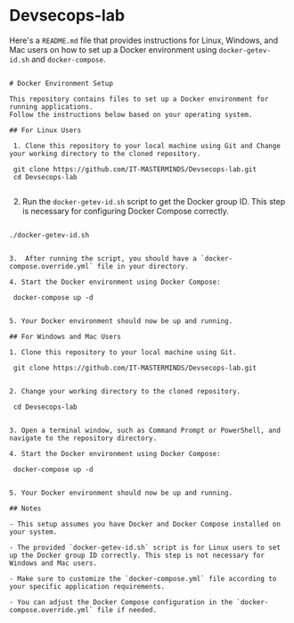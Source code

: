 # Devsecops-lab

 Here's a `README.md` file that provides instructions for Linux, Windows, and Mac users on how to set up a Docker environment using `docker-getev-id.sh` and `docker-compose`.

```

# Docker Environment Setup

This repository contains files to set up a Docker environment for running applications.
Follow the instructions below based on your operating system.

## For Linux Users

 1. Clone this repository to your local machine using Git and Change your working directory to the cloned repository.
   ```
     git clone https://github.com/IT-MASTERMINDS/Devsecops-lab.git
     cd Devsecops-lab
     
   ```

```
  2. Run the `docker-getev-id.sh` script to get the Docker group ID.    This step is necessary for configuring Docker Compose correctly. 
```
   ```
    ./docker-getev-id.sh
   ```

 3.  After running the script, you should have a `docker-compose.override.yml` file in your directory.

 4. Start the Docker environment using Docker Compose:

   ```
     docker-compose up -d
   ```

5. Your Docker environment should now be up and running.

## For Windows and Mac Users

1. Clone this repository to your local machine using Git.

   ```
     git clone https://github.com/IT-MASTERMINDS/Devsecops-lab.git
   ```

2. Change your working directory to the cloned repository.

   ```
     cd Devsecops-lab
   ```

3. Open a terminal window, such as Command Prompt or PowerShell, and navigate to the repository directory.

4. Start the Docker environment using Docker Compose:

   ```
     docker-compose up -d
   ```

5. Your Docker environment should now be up and running.

## Notes

- This setup assumes you have Docker and Docker Compose installed on your system.

- The provided `docker-getev-id.sh` script is for Linux users to set up the Docker group ID correctly. This step is not necessary for Windows and Mac users.

- Make sure to customize the `docker-compose.yml` file according to your specific application requirements.

- You can adjust the Docker Compose configuration in the `docker-compose.override.yml` file if needed.
```
